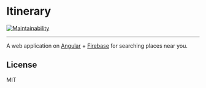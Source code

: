 # Itinerary

[![Maintainability](https://api.codeclimate.com/v1/badges/5315be6d102c999bbd3c/maintainability)](https://codeclimate.com/github/fisenkodv/itinerary/maintainability)

---

A web application on [Angular](https://github.com/angular/angular) + [Firebase](https://github.com/angular/angularfire2) for searching places near you.

## License

MIT
